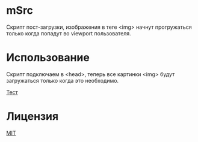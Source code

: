 # mSrc
Скрипт пост-загрузки, изображения в теге \<img\> начнут прогружаться только когда попадут во viewport пользователя.

# Использование
Скрипт подключаем в \<head\>, теперь все картинки \<img\> будут загружаться только когда это необходимо.

<a target='_blank' href="https://metwisom.github.io/mSrc">Тест</a>

# Лицензия
<a href="/LICENSE.md">MIT</a>
